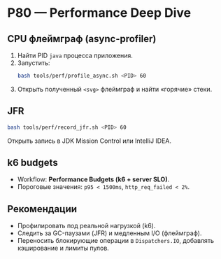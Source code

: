 # P80 — Performance Deep Dive

## CPU флеймграф (async-profiler)
1. Найти PID `java` процесса приложения.
2. Запустить:
   ```bash
   bash tools/perf/profile_async.sh <PID> 60
   ```
3. Открыть полученный `<svg>` флеймграф и найти «горячие» стеки.

## JFR
```bash
bash tools/perf/record_jfr.sh <PID> 60
```
Открыть запись в JDK Mission Control или IntelliJ IDEA.

## k6 budgets
- Workflow: **Performance Budgets (k6 + server SLO)**.
- Пороговые значения: `p95 < 1500ms`, `http_req_failed < 2%`.

## Рекомендации
- Профилировать под реальной нагрузкой (k6).
- Следить за GC-паузами (JFR) и медленным I/O (флеймграф).
- Переносить блокирующие операции в `Dispatchers.IO`, добавлять кэширование и лимиты пулов.
